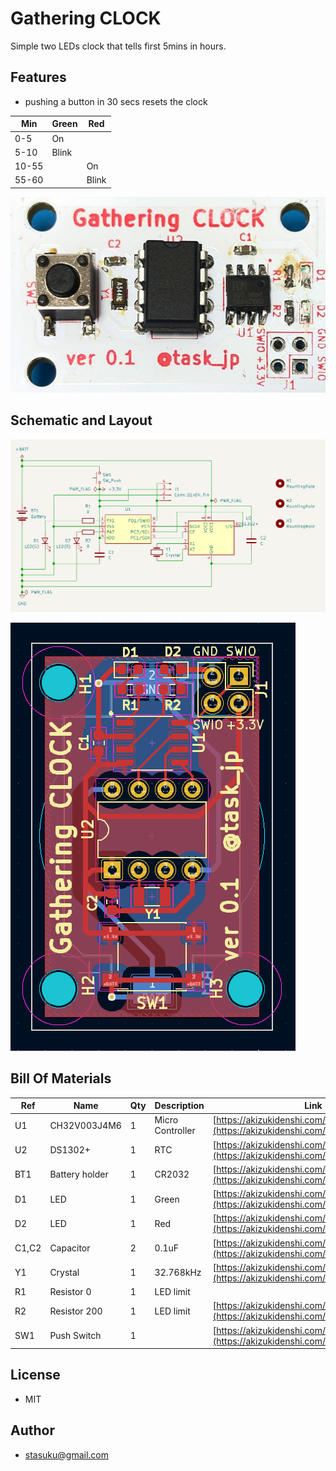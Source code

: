 # Gathering CLOCK

Simple two LEDs clock that tells first 5mins in hours.

## Features
* pushing a button in 30 secs resets the clock

|Min|Green|Red|
|---|-----|---|
|0-5|On||
|5-10|Blink||
|10-55||On|
|55-60||Blink|

![photo](./resources/photo_v0.1.jpg)

## Schematic and Layout

![schmatic](./resources/sch_v0.1.png)

![layout](./resources/pcb_v0.1.png)

## Bill Of Materials
|Ref|Name|Qty|Description|Link|
|---|----|---|-----------|----|
|U1|CH32V003J4M6|1|Micro Controller|[https://akizukidenshi.com/catalog/g/g118062/](https://akizukidenshi.com/catalog/g/g118062/)|
|U2|DS1302+|1|RTC|[https://akizukidenshi.com/catalog/g/g113634/](https://akizukidenshi.com/catalog/g/g113634/)|
|BT1|Battery holder|1|CR2032|[https://akizukidenshi.com/catalog/g/g112908/](https://akizukidenshi.com/catalog/g/g112908/)|
|D1|LED|1|Green|[https://akizukidenshi.com/catalog/g/g106417/](https://akizukidenshi.com/catalog/g/g106417/)|
|D2|LED|1|Red|[https://akizukidenshi.com/catalog/g/g103978/](https://akizukidenshi.com/catalog/g/g103978/)|
|C1,C2|Capacitor|2|0.1uF|[https://akizukidenshi.com/catalog/g/g113374/](https://akizukidenshi.com/catalog/g/g113374/)|
|Y1|Crystal|1|32.768kHz|[https://akizukidenshi.com/catalog/g/g107195/](https://akizukidenshi.com/catalog/g/g107195/)|
|R1|Resistor 0|1|LED limit||
|R2|Resistor 200|1|LED limit|[https://akizukidenshi.com/catalog/g/g106201/](https://akizukidenshi.com/catalog/g/g106201/)|
|SW1|Push Switch|1||[https://akizukidenshi.com/catalog/g/g115969/](https://akizukidenshi.com/catalog/g/g115969/)|

## License
* MIT

## Author
* stasuku@gmail.com
